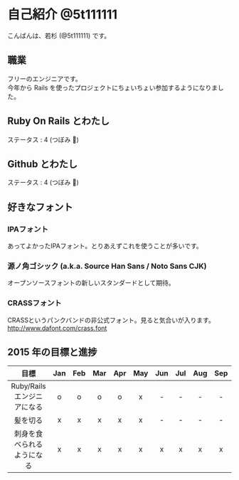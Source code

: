 # 自己紹介 @5t111111

こんばんは、若杉 (@5t111111) です。

## 職業

フリーのエンジニアです。  
今年から Rails を使ったプロジェクトにちょいちょい参加するようになりました。

## Ruby On Rails とわたし

ステータス : 4 (つぼみ :tulip:)

## Github とわたし

ステータス : 4 (つぼみ :tulip:)

## 好きなフォント

### IPAフォント

あってよかったIPAフォント。とりあえずこれを使うことが多いです。

### 源ノ角ゴシック (a.k.a. Source Han Sans / Noto Sans CJK)

オープンソースフォントの新しいスタンダードとして期待。

### CRASSフォント

CRASSというパンクバンドの非公式フォント。見ると気合いが入ります。  
http://www.dafont.com/crass.font

## 2015 年の目標と進捗

|            目標                                   | Jan | Feb | Mar | Apr | May | Jun | Jul | Aug | Sep | Oct | Nov | Dec |
|:-------------------------------------------------:|:---:|:---:|:---:|:---:|:---:|:---:|:---:|:---:|:---:|:---:|:---:|:---:|
| Ruby/Rails エンジニアになる                       |  o  |  o  |  o  |  o  |  x  |  -  |  -  |  -  |  -  |  -  |  -  |  -  |
| 髪を切る                                          |  x  |  x  |  x  |  x  |  x  |  -  |  -  |  -  |  -  |  -  |  -  |  -  |
| 刺身を食べられるようになる                        |  x  |  x  |  x  |  x  |  x  |  x  |  x  |  x  |  x  |  x  |  x  |  x  |
